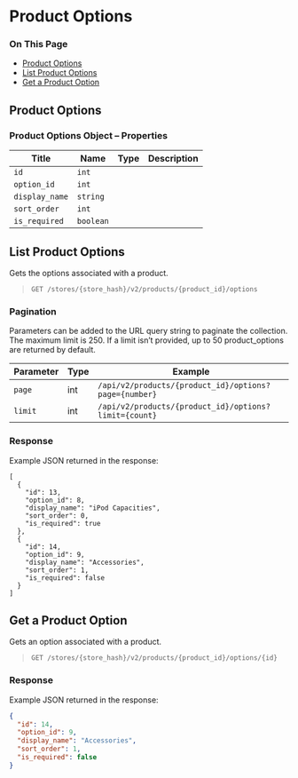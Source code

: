 # Product Options

<div class="otp" id="no-index">

### On This Page
- [Product Options](#product-options)
- [List Product Options](#list-product-options)
- [Get a Product Option](#get-a-product-option)

</div> 

## Product Options 

### Product Options Object – Properties 

| Title | Name | Type | Description |
|-|-|-|-|
| `id` | `int` |
| `option_id` | `int` |
| `display_name` | `string` |
| `sort_order` | `int` |
| `is_required` | `boolean` |

## List Product Options

Gets the options associated with a product.

>`GET /stores/{store_hash}/v2/products/{product_id}/options`

### Pagination

Parameters can be added to the URL query string to paginate the collection. The maximum limit is 250\. If a limit isn’t provided, up to 50 product_options are returned by default.

| Parameter | Type | Example |
|-|-|-|
| `page` | int | `/api/v2/products/{product_id}/options?page={number}` |
| `limit` | int | `/api/v2/products/{product_id}/options?limit={count}` |

### Response

Example JSON returned in the response:

```
[
  {
    "id": 13,
    "option_id": 8,
    "display_name": "iPod Capacities",
    "sort_order": 0,
    "is_required": true
  },
  {
    "id": 14,
    "option_id": 9,
    "display_name": "Accessories",
    "sort_order": 1,
    "is_required": false
  }
]
```

## Get a Product Option

Gets an option associated with a product.

>`GET /stores/{store_hash}/v2/products/{product_id}/options/{id}`

### Response

Example JSON returned in the response:

```json
{
  "id": 14,
  "option_id": 9,
  "display_name": "Accessories",
  "sort_order": 1,
  "is_required": false
}
```
